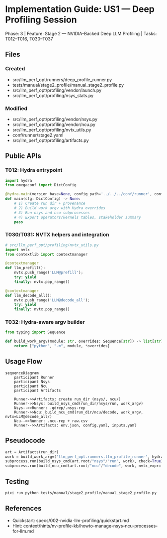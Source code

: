# Implementation Guide: US1 — Deep Profiling Session

Phase: 3 | Feature: Stage 2 — NVIDIA-Backed Deep LLM Profiling | Tasks: T012–T016, T030–T037

## Files

### Created
- src/llm_perf_opt/runners/deep_profile_runner.py
- tests/manual/stage2_profile/manual_stage2_profile.py
- src/llm_perf_opt/profiling/vendor/launch.py
- src/llm_perf_opt/profiling/nsys_stats.py

### Modified
- src/llm_perf_opt/profiling/vendor/nsys.py
- src/llm_perf_opt/profiling/vendor/ncu.py
- src/llm_perf_opt/profiling/nvtx_utils.py
- conf/runner/stage2.yaml
- src/llm_perf_opt/profiling/artifacts.py

## Public APIs

### T012: Hydra entrypoint

```python
import hydra
from omegaconf import DictConfig

@hydra.main(version_base=None, config_path='../../../conf/runner', config_name='stage2')
def main(cfg: DictConfig) -> None:
    # 1) Create run dir + provenance
    # 2) Build work argv with Hydra overrides
    # 3) Run nsys and ncu subprocesses
    # 4) Export operators/kernels tables, stakeholder summary
    pass
```

### T030/T031: NVTX helpers and integration

```python
# src/llm_perf_opt/profiling/nvtx_utils.py
import nvtx
from contextlib import contextmanager

@contextmanager
def llm_prefill():
    nvtx.push_range('LLM@prefill');
    try: yield
    finally: nvtx.pop_range()

@contextmanager
def llm_decode_all():
    nvtx.push_range('LLM@decode_all');
    try: yield
    finally: nvtx.pop_range()
```

### T032: Hydra‑aware argv builder

```python
from typing import Sequence

def build_work_argv(module: str, overrides: Sequence[str]) -> list[str]:
    return ["python", "-m", module, *overrides]
```

## Usage Flow

```mermaid
sequenceDiagram
    participant Runner
    participant Nsys
    participant Ncu
    participant Artifacts

    Runner->>Artifacts: create run_dir (nsys/, ncu/)
    Runner->>Nsys: build_nsys_cmd(run_dir/nsys/run, work_argv)
    Nsys-->>Runner: .qdrep/.nsys-rep
    Runner->>Ncu: build_ncu_cmd(run_dir/ncu/decode, work_argv, nvtx=LLM@decode_all/)
    Ncu-->>Runner: .ncu-rep + raw.csv
    Runner-->>Artifacts: env.json, config.yaml, inputs.yaml
```

## Pseudocode

```python
art = Artifacts(run_dir)
work = build_work_argv('llm_perf_opt.runners.llm_profile_runner', hydra_overrides)
subprocess.run(build_nsys_cmd(art.root/"nsys"/"run", work), check=True)
subprocess.run(build_ncu_cmd(art.root/"ncu"/"decode", work, nvtx_expr='LLM@decode_all/'), check=True)
```

## Testing

```bash
pixi run python tests/manual/stage2_profile/manual_stage2_profile.py
```

## References
- Quickstart: specs/002-nvidia-llm-profiling/quickstart.md
- Hint: context/hints/nv-profile-kb/howto-manage-nsys-ncu-processes-for-llm.md
